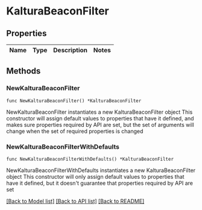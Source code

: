 # KalturaBeaconFilter

## Properties

Name | Type | Description | Notes
------------ | ------------- | ------------- | -------------

## Methods

### NewKalturaBeaconFilter

`func NewKalturaBeaconFilter() *KalturaBeaconFilter`

NewKalturaBeaconFilter instantiates a new KalturaBeaconFilter object
This constructor will assign default values to properties that have it defined,
and makes sure properties required by API are set, but the set of arguments
will change when the set of required properties is changed

### NewKalturaBeaconFilterWithDefaults

`func NewKalturaBeaconFilterWithDefaults() *KalturaBeaconFilter`

NewKalturaBeaconFilterWithDefaults instantiates a new KalturaBeaconFilter object
This constructor will only assign default values to properties that have it defined,
but it doesn't guarantee that properties required by API are set


[[Back to Model list]](../README.md#documentation-for-models) [[Back to API list]](../README.md#documentation-for-api-endpoints) [[Back to README]](../README.md)


